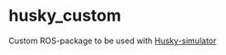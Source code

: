 # husky_custom

Custom ROS-package to be used with [Husky-simulator](https://github.com/Lucasmogsan/husky_sim.git)